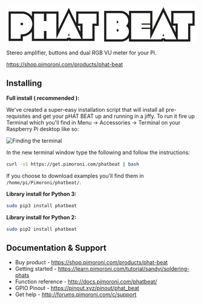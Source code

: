 ![pHAT BEAT](phat-beat-logo.png)

Stereo amplifier, buttons and dual RGB VU meter for your Pi.

https://shop.pimoroni.com/products/phat-beat

## Installing

**Full install ( recommended ):**

We've created a super-easy installation script that will install all pre-requisites and get your pHAT BEAT
up and running in a jiffy. To run it fire up Terminal which you'll find in Menu -> Accessories -> Terminal
on your Raspberry Pi desktop like so:

![Finding the terminal](http://get.pimoroni.com/resources/github-repo-terminal.png)

In the new terminal window type the following and follow the instructions:

```bash
curl -sS https://get.pimoroni.com/phatbeat | bash
```

If you choose to download examples you'll find them in `/home/pi/Pimoroni/phatbeat/`.

**Library install for Python 3:**

```bash
sudo pip3 install phatbeat
```

**Library install for Python 2:**

```bash
sudo pip2 install phatbeat
```

## Documentation & Support

* Buy product - https://shop.pimoroni.com/products/phat-beat
* Getting started - https://learn.pimoroni.com/tutorial/sandyj/soldering-phats
* Function reference - http://docs.pimoroni.com/phatbeat/
* GPIO Pinout - https://pinout.xyz/pinout/phat_beat
* Get help - http://forums.pimoroni.com/c/support

